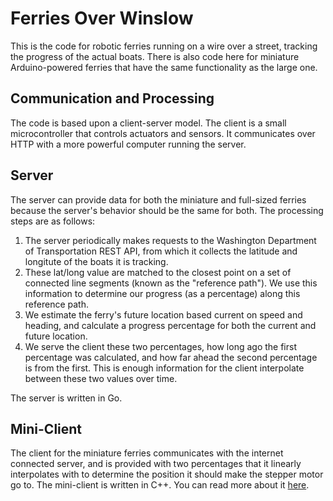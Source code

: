 # Ferries Over Winslow
This is the code for robotic ferries running on a wire over a street, tracking the progress of the actual boats. There is also code here for miniature Arduino-powered ferries that have the same functionality as the large one.
## Communication and Processing
The code is based upon a client-server model. The client is a small microcontroller that controls actuators and sensors. It communicates over HTTP with a more powerful computer running the server.
## Server
The server can provide data for both the miniature and full-sized ferries because the server's behavior should be the same for both. The processing steps are as follows:
 1. The server periodically makes requests to the Washington Department of Transportation REST API, from which it collects the latitude and longitute of the boats it is tracking.
 2. These lat/long value are matched to the closest point on a set of connected line segments (known as the "reference path"). We use this information to determine our progress (as a percentage) along this reference path.
 3. We estimate the ferry's future location based current on speed and heading, and calculate a progress percentage for both the current and future location.
 4. We serve the client these two percentages, how long ago the first percentage was calculated, and how far ahead the second percentage is from the first. This is enough information for the client interpolate between these two values over time.

The server is written in Go.
## Mini-Client
The client for the miniature ferries communicates with the internet connected server, and is provided with two percentages that it linearly interpolates with to determine the position it should make the stepper motor go to. The mini-client is written in C++. You can read more about it [here](https://github.com/pietroglyph/fow/tree/master/fow-mini).

